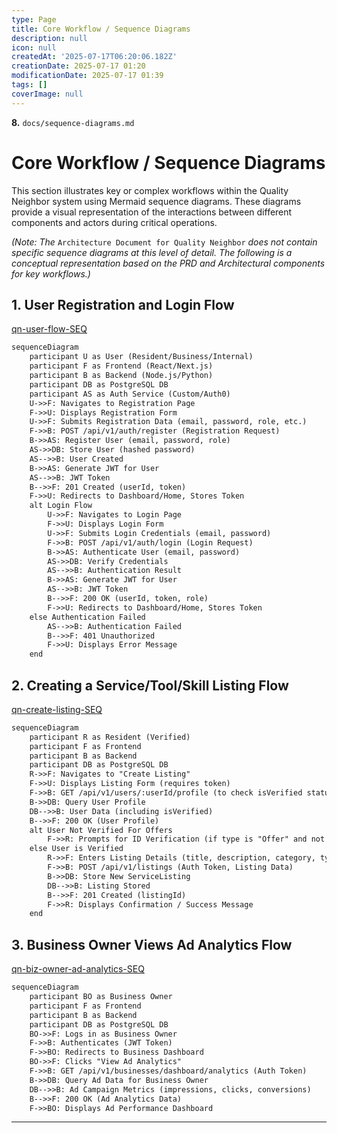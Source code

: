 ```yaml
---
type: Page
title: Core Workflow / Sequence Diagrams
description: null
icon: null
createdAt: '2025-07-17T06:20:06.182Z'
creationDate: 2025-07-17 01:20
modificationDate: 2025-07-17 01:39
tags: []
coverImage: null
---
```


**8.** `docs/sequence-diagrams.md`

# Core Workflow / Sequence Diagrams

This section illustrates key or complex workflows within the Quality Neighbor system using Mermaid sequence diagrams. These diagrams provide a visual representation of the interactions between different components and actors during critical operations.

*(Note: The* `Architecture Document for Quality Neighbor` *does not contain specific sequence diagrams at this level of detail. The following is a conceptual representation based on the PRD and Architectural components for key workflows.)*

## 1. User Registration and Login Flow

[qn-user-flow-SEQ](https://app.capacities.io/6002bb54-716f-4804-8c6a-17e1e219e363/81ada0d6-5a78-4bfe-a51b-b1055689a25b)

```markdown
sequenceDiagram
    participant U as User (Resident/Business/Internal)
    participant F as Frontend (React/Next.js)
    participant B as Backend (Node.js/Python)
    participant DB as PostgreSQL DB
    participant AS as Auth Service (Custom/Auth0)
    U->>F: Navigates to Registration Page
    F->>U: Displays Registration Form
    U->>F: Submits Registration Data (email, password, role, etc.)
    F->>B: POST /api/v1/auth/register (Registration Request)
    B->>AS: Register User (email, password, role)
    AS->>DB: Store User (hashed password)
    AS-->>B: User Created
    B->>AS: Generate JWT for User
    AS-->>B: JWT Token
    B-->>F: 201 Created (userId, token)
    F->>U: Redirects to Dashboard/Home, Stores Token
    alt Login Flow
        U->>F: Navigates to Login Page
        F->>U: Displays Login Form
        U->>F: Submits Login Credentials (email, password)
        F->>B: POST /api/v1/auth/login (Login Request)
        B->>AS: Authenticate User (email, password)
        AS->>DB: Verify Credentials
        AS-->>B: Authentication Result
        B->>AS: Generate JWT for User
        AS-->>B: JWT Token
        B-->>F: 200 OK (userId, token, role)
        F->>U: Redirects to Dashboard/Home, Stores Token
    else Authentication Failed
        AS-->>B: Authentication Failed
        B-->>F: 401 Unauthorized
        F->>U: Displays Error Message
    end
```

## 2. Creating a Service/Tool/Skill Listing Flow

[qn-create-listing-SEQ](https://app.capacities.io/6002bb54-716f-4804-8c6a-17e1e219e363/93da4a85-7846-4830-b460-0221173e0dee)

```markdown
sequenceDiagram
    participant R as Resident (Verified)
    participant F as Frontend
    participant B as Backend
    participant DB as PostgreSQL DB
    R->>F: Navigates to "Create Listing"
    F->>U: Displays Listing Form (requires token)
    F->>B: GET /api/v1/users/:userId/profile (to check isVerified status)
    B->>DB: Query User Profile
    DB-->>B: User Data (including isVerified)
    B-->>F: 200 OK (User Profile)
    alt User Not Verified For Offers
        F->>R: Prompts for ID Verification (if type is "Offer" and not verified)
    else User is Verified
        R->>F: Enters Listing Details (title, description, category, type="Offer/Request")
        F->>B: POST /api/v1/listings (Auth Token, Listing Data)
        B->>DB: Store New ServiceListing
        DB-->>B: Listing Stored
        B-->>F: 201 Created (listingId)
        F->>R: Displays Confirmation / Success Message
    end
```

## 3. Business Owner Views Ad Analytics Flow

[qn-biz-owner-ad-analytics-SEQ](https://app.capacities.io/6002bb54-716f-4804-8c6a-17e1e219e363/9311f4ce-3f83-4d16-8663-3837103a8c70)

```markdown
sequenceDiagram
    participant BO as Business Owner
    participant F as Frontend
    participant B as Backend
    participant DB as PostgreSQL DB
    BO->>F: Logs in as Business Owner
    F->>B: Authenticates (JWT Token)
    F->>BO: Redirects to Business Dashboard
    BO->>F: Clicks "View Ad Analytics"
    F->>B: GET /api/v1/businesses/dashboard/analytics (Auth Token)
    B->>DB: Query Ad Data for Business Owner
    DB-->>B: Ad Campaign Metrics (impressions, clicks, conversions)
    B-->>F: 200 OK (Ad Analytics Data)
    F->>BO: Displays Ad Performance Dashboard
```

---
